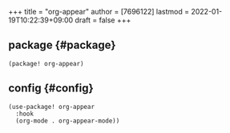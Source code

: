+++
title = "org-appear"
author = [7696122]
lastmod = 2022-01-19T10:22:39+09:00
draft = false
+++

## package {#package}

```elisp
(package! org-appear)
```


## config {#config}

```elisp
(use-package! org-appear
  :hook
  (org-mode . org-appear-mode))
```
